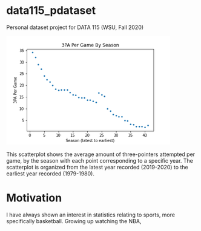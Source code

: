 # data115_pdataset
Personal dataset project for DATA 115 (WSU, Fall 2020)

![3PA per season visualization](https://github.com/jeanwoo/data115_pdataset/blob/master/3PA_visual.png?raw=true)

This scatterplot shows the average amount of three-pointers attempted per game, by the season with each point corresponding to a specific year. The scatterplot is organized from the latest year recorded (2019-2020) to the earliest year recorded (1979-1980).

# Motivation

I have always shown an interest in statistics relating to sports, more specifically basketball. Growing up watching the NBA, 
